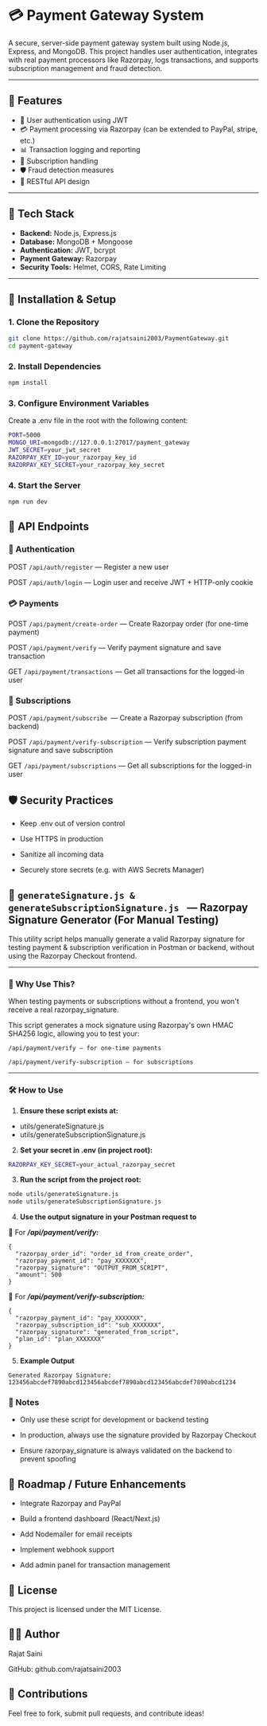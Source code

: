 # 💳 Payment Gateway System

A secure, server-side payment gateway system built using Node.js, Express, and MongoDB. This project handles user authentication, integrates with real payment processors like Razorpay, logs transactions, and supports subscription management and fraud detection.

---

## 🚀 Features

- 🔐 User authentication using JWT
- 💳 Payment processing via Razorpay (can be extended to PayPal, stripe, etc.)
- 📊 Transaction logging and reporting
- 🔁 Subscription handling
- 🛡️ Fraud detection measures
- 📄 RESTful API design

---

## 🧰 Tech Stack

- **Backend:** Node.js, Express.js
- **Database:** MongoDB + Mongoose
- **Authentication:** JWT, bcrypt
- **Payment Gateway:** Razorpay
- **Security Tools:** Helmet, CORS, Rate Limiting

---

## 🔧 Installation & Setup

### 1. Clone the Repository
```bash
git clone https://github.com/rajatsaini2003/PaymentGateway.git
cd payment-gateway
```
### 2. Install Dependencies
```bash
npm install
```
### 3. Configure Environment Variables
Create a .env file in the root with the following content:

```bash
PORT=5000
MONGO_URI=mongodb://127.0.0.1:27017/payment_gateway
JWT_SECRET=your_jwt_secret
RAZORPAY_KEY_ID=your_razorpay_key_id
RAZORPAY_KEY_SECRET=your_razorpay_key_secret
```
### 4. Start the Server
```bash
npm run dev
```
## 📡 API Endpoints
### 🔐 Authentication
POST `/api/auth/register` — Register a new user

POST `/api/auth/login` — Login user and receive JWT + HTTP-only cookie

### 💳 Payments
POST `/api/payment/create-order` — Create Razorpay order (for one-time payment)

POST `/api/payment/verify` — Verify payment signature and save transaction

GET `/api/payment/transactions` — Get all transactions for the logged-in user

### 🔁 Subscriptions
POST `/api/payment/subscribe `— Create a Razorpay subscription (from backend)

POST `/api/payment/verify-subscription` — Verify subscription payment signature and save subscription

GET `/api/payment/subscriptions` — Get all subscriptions for the logged-in user



## 🛡️ Security Practices
- Keep .env out of version control

- Use HTTPS in production

- Sanitize all incoming data

- Securely store secrets (e.g. with AWS Secrets Manager)

## 🔐 `generateSignature.js & generateSubscriptionSignature.js ` — Razorpay Signature Generator (For Manual Testing)

This utility script helps manually generate a valid Razorpay signature for testing payment & subscription verification in Postman or backend, without using the Razorpay Checkout frontend.

---

### 📌 Why Use This?

When testing payments or subscriptions without a frontend, you won't receive a real razorpay_signature.

This script generates a mock signature using Razorpay's own HMAC SHA256 logic, allowing you to test your:

`/api/payment/verify — for one-time payments`

`/api/payment/verify-subscription — for subscriptions`

---

### 🛠️ How to Use

1. **Ensure these script exists at:**  
- utils/generateSignature.js 
- utils/generateSubscriptionSignature.js



2. **Set your secret in .env (in project root):**

```bash
RAZORPAY_KEY_SECRET=your_actual_razorpay_secret
```
3. **Run the script from the project root:**
```bash
node utils/generateSignature.js
node utils/generateSubscriptionSignature.js
```
4.  **Use the output signature in your Postman request to**

🔁 For ***/api/payment/verify:***

```
{
  "razorpay_order_id": "order_id_from_create_order",
  "razorpay_payment_id": "pay_XXXXXXX",
  "razorpay_signature": "OUTPUT_FROM_SCRIPT",
  "amount": 500
}
```
🔁 For ***/api/payment/verify-subscription:***
```
{
  "razorpay_payment_id": "pay_XXXXXXX",
  "razorpay_subscription_id": "sub_XXXXXXX",
  "razorpay_signature": "generated_from_script",
  "plan_id": "plan_XXXXXXX"
}
```
5. **Example Output**
```
Generated Razorpay Signature: 123456abcdef7890abcd123456abcdef7890abcd123456abcdef7890abcd1234
```
### 📝 Notes
-  Only use these script for development or backend testing

- In production, always use the signature provided by Razorpay Checkout

- Ensure razorpay_signature is always validated on the backend to prevent spoofing

## 🧭 Roadmap / Future Enhancements
- Integrate Razorpay and PayPal

- Build a frontend dashboard (React/Next.js)

- Add Nodemailer for email receipts

- Implement webhook support

- Add admin panel for transaction management

## 📄 License
This project is licensed under the MIT License.

## 👨‍💻 Author
Rajat Saini

GitHub: github.com/rajatsaini2003


## 🤝 Contributions
Feel free to fork, submit pull requests, and contribute ideas!










